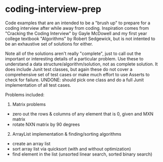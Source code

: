 coding-interview-prep
=====================

Code examples that are an intended to be a "brush up" to prepare for a coding interview after while away from coding. Inspiration comes from "Cracking the Coding Interview" by Gayle McDowell and my first year college textbook "Algorithms" by Robert Sedgewick, but is not intented to be an exhaustive set of solutions for either. 

Note all of the solutions aren't really "complete", just to call out the important or interesting details of a particular problem. Use these to understand a data structure/algorithm/solution, not as complete solution. It does include Junit test classes, but again these do not cover a comprehensive set of test cases or make much effort to use Asserts to check for failure. 
UNDONE: should pick one class and do a full Junit implementation of all test cases.

Problems included:

1) Matrix problems 
  - zero out the rows & columns of any element that is 0, given and MXN matrix
  - rotate NXN matrix by 90 degrees
  
2) ArrayList implementation & finding/sorting algorithms
  - create an array list
  - sort array list via quicksort (with and without optimization)
  - find element in the list (unsorted linear search, sorted binary search)
